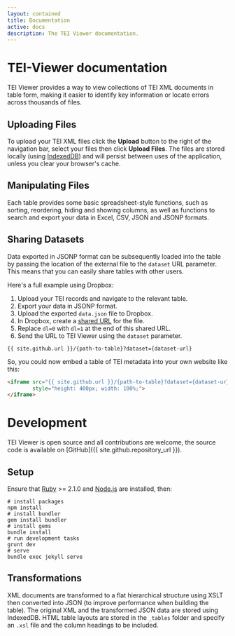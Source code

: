 ```yaml
---
layout: contained
title: Documentation
active: docs
description: The TEI Viewer documentation.
---
```


# TEI-Viewer documentation

TEI Viewer provides a way to view collections of TEI XML documents in table form,
making it easier to identify key information or locate errors across thousands of
files.


## Uploading Files

To upload your TEI XML files click the **Upload** button to the right of the
navigation bar, select your files then click **Upload Files**. The files are
stored locally (using [IndexedDB](https://en.wikipedia.org/wiki/Indexed_Database_API))
and will persist between uses of the application, unless you clear your browser's cache.


## Manipulating Files

Each table provides some basic spreadsheet-style functions, such as sorting, reordering,
hiding and showing columns, as well as functions to search and export your data in Excel,
CSV, JSON and JSONP formats.


## Sharing Datasets

Data exported in JSONP format can be subsequently loaded into the table by passing
the location of the external file to the `dataset` URL parameter. This means that you
can easily share tables with other users.

Here's a full example using Dropbox:

1. Upload your TEI records and navigate to the relevant table.
2. Export your data in JSONP format.
3. Upload the exported `data.json` file to Dropbox.
4. In Dropbox, create a [shared URL](https://www.dropbox.com/en/help/167) for the file.
5. Replace `dl=0` with `dl=1` at the end of this shared URL.
6. Send the URL to TEI Viewer using the `dataset` parameter.

```
{{ site.github.url }}/{path-to-table}?dataset={dataset-url}
```

So, you could now embed a table of TEI metadata into your own website like this:

```html
<iframe src="{{ site.github.url }}/{path-to-table}?dataset={dataset-ur}"
        style="height: 400px; width: 100%;">
</iframe>
```


# Development

TEI Viewer is open source and all contributions are welcome, the source code is
available on [GitHub]({{ site.github.repository_url }}).


## Setup

Ensure that [Ruby](https://www.ruby-lang.org/en/downloads/) >= 2.1.0 and [Node.js](https://nodejs.org/)
are installed, then:

```shell
# install packages
npm install
# install bundler
gem install bundler
# install gems
bundle install
# run development tasks
grunt dev
# serve
bundle exec jekyll serve
```


## Transformations

XML documents are transformed to a flat hierarchical structure using XSLT then
converted into JSON (to improve performance when building the table). The original
XML and the transformed JSON data are stored using IndexedDB. HTML table layouts
are stored in the `_tables` folder and specify an `.xsl` file and the column headings
to be included.
